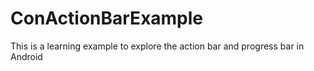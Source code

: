 ConActionBarExample
===================

This is a learning example to explore the action bar and progress bar in Android
